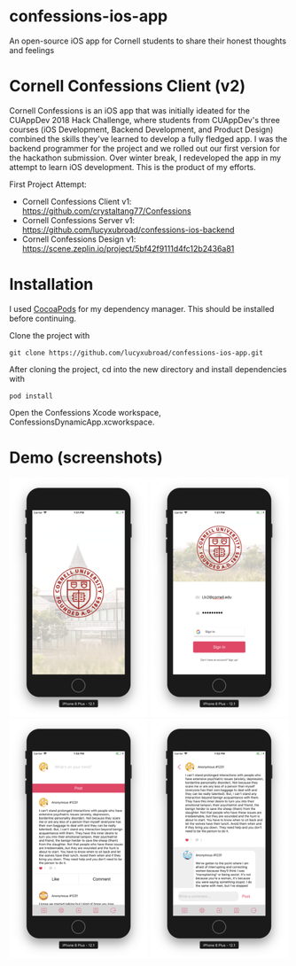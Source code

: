 # confessions-ios-app
An open-source iOS app for Cornell students to share their honest thoughts and feelings

# Cornell Confessions Client (v2)

Cornell Confessions is an iOS app that was initially ideated for the CUAppDev 2018 Hack Challenge, where students
from CUAppDev's three courses (iOS Development, Backend Development, and Product Design) combined the skills they've
learned to develop a fully fledged app. I was the backend programmer for the project and we rolled out our first version
for the hackathon submission. Over winter break, I redeveloped the app in my attempt to learn iOS development. This is 
the product of my efforts. 

First Project Attempt:
 * Cornell Confessions Client v1: https://github.com/crystaltang77/Confessions
 * Cornell Confessions Server v1: https://github.com/lucyxubroad/confessions-ios-backend
 * Cornell Confessions Design v1: https://scene.zeplin.io/project/5bf42f9111d4fc12b2436a81
 
 # Installation
 
 I used [CocoaPods](https://cocoapods.org "CocoaPods") for my dependency manager. This should be installed before 
 continuing.
 
 Clone the project with
 ```
 git clone https://github.com/lucyxubroad/confessions-ios-app.git
 ```
 
 After cloning the project, cd into the new directory and install dependencies with
 ```
 pod install
 ```

 Open the Confessions Xcode workspace, ConfessionsDynamicApp.xcworkspace.
 
 # Demo (screenshots)
 <img src="/Demos/launch-screen.png" width="250">
 <img src="/Demos/sign-in-filled.png" width="250">
 <img src="/Demos/feed.png" width="250">
 <img src="/Demos/comments.png" width="250">
 
 
 


